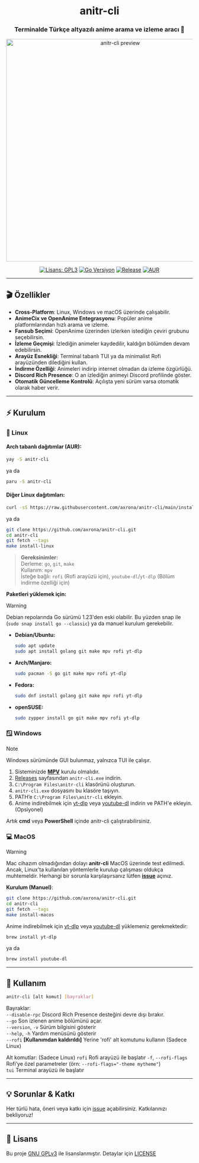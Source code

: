 <div align="center">

<h1>anitr-cli</h1>
<h3>Terminalde Türkçe altyazılı anime arama ve izleme aracı 🚀</h3>

<img src="https://raw.githubusercontent.com/axrona/anitr-cli/main/assets/anitr-preview.gif" alt="anitr-cli preview" width="600"/>

<p>
  
[![Lisans: GPL3](https://img.shields.io/github/license/axrona/anitr-cli?style=for-the-badge&logo=opensourceinitiative&logoColor=white&label=Lisans)](https://github.com/axrona/anitr-cli/blob/main/LICENSE)
[![Go Versiyon](https://img.shields.io/badge/Go-1.23+-blue?style=for-the-badge&logo=go&logoColor=white)](https://golang.org/dl/)
[![Release](https://img.shields.io/github/v/release/axrona/anitr-cli?style=for-the-badge&logo=github&logoColor=white&label=Son%20Sürüm)](https://github.com/axrona/anitr-cli/releases/latest)
[![AUR](https://img.shields.io/aur/version/anitr-cli?style=for-the-badge&logo=archlinux&logoColor=white&label=AUR)](https://aur.archlinux.org/packages/anitr-cli)
    
</p>

</div>

---

## 🎬 Özellikler

- **Cross-Platform**: Linux, Windows ve macOS üzerinde çalışabilir.
- **AnimeCix ve OpenAnime Entegrasyonu**: Popüler anime platformlarından hızlı arama ve izleme.
- **Fansub Seçimi**: OpenAnime üzerinden izlerken istediğin çeviri grubunu seçebilirsin.
- **İzleme Geçmişi**: İzlediğin animeler kaydedilir, kaldığın bölümden devam edebilirsin.
- **Arayüz Esnekliği**: Terminal tabanlı TUI ya da minimalist Rofi arayüzünden dilediğini kullan.
- **İndirme Özelliği**: Animeleri indirip internet olmadan da izleme özgürlüğü.
- **Discord Rich Presence**: O an izlediğin animeyi Discord profilinde göster.
- **Otomatik Güncelleme Kontrolü**: Açılışta yeni sürüm varsa otomatik olarak haber verir.

---

## ⚡ Kurulum

### 🐧 Linux

#### Arch tabanlı dağıtımlar (AUR):

```bash
yay -S anitr-cli
```
ya da
```bash
paru -S anitr-cli
```

#### Diğer Linux dağıtımları:

```bash
curl -sS https://raw.githubusercontent.com/axrona/anitr-cli/main/install.sh | bash
```
ya da
```bash
git clone https://github.com/axrona/anitr-cli.git
cd anitr-cli  
git fetch --tags
make install-linux
```

> **Gereksinimler:**  
> Derleme: `go`, `git`, `make`  
> Kullanım: `mpv`  
> İsteğe bağlı: `rofi` (Rofi arayüzü için), `youtube-dl`/`yt-dlp` (Bölüm indirme özelliği için)

**Paketleri yüklemek için:**
> [!WARNING]   
> Debian repolarında Go sürümü 1.23'den eski olabilir. Bu yüzden snap ile (`sudo snap install go --classic`) ya da manuel kurulum gerekebilir.

- **Debian/Ubuntu:**
  ```bash
  sudo apt update
  sudo apt install golang git make mpv rofi yt-dlp
  ```

  
- **Arch/Manjaro:**
  ```bash
  sudo pacman -S go git make mpv rofi yt-dlp
  ```
- **Fedora:**
  ```bash
  sudo dnf install golang git make mpv rofi yt-dlp
  ```
- **openSUSE:**
  ```bash
  sudo zypper install go git make mpv rofi yt-dlp
  ```

### 🪟 Windows

> [!NOTE]
> Windows sürümünde GUI bulunmaz, yalnızca TUI ile çalışır.

1. Sisteminizde [**MPV**](https://sourceforge.net/projects/mpv-player-windows/files/) kurulu olmalıdır.
2. [Releases](https://github.com/axrona/anitr-cli/releases) sayfasından `anitr-cli.exe` indirin.
3. `C:\Program Files\anitr-cli` klasörünü oluşturun.
4. `anitr-cli.exe` dosyasını bu klasöre taşıyın.
5. PATH’e `C:\Program Files\anitr-cli` ekleyin.
6. Anime indirebilmek için [yt-dlp](https://github.com/yt-dlp/yt-dlp/releases/latest) veya [youtube-dl](https://github.com/ytdl-org/youtube-dl/releases) indirin ve PATH'e ekleyin. (Opsiyonel)

Artık **cmd** veya **PowerShell** içinde anitr-cli çalıştırabilirsiniz.

### 💻 MacOS

> [!WARNING]
> Mac cihazım olmadığından dolayı **anitr-cli** MacOS üzerinde test edilmedi. 
> Ancak, Linux'ta kullanılan yöntemlerle kurulup çalışması oldukça muhtemeldir. Herhangi bir sorunla karşılaşırsanız lütfen [**issue**](https://github.com/axrona/anitr-cli/issues) açınız.

**Kurulum (Manuel)**:
```bash
git clone https://github.com/axrona/anitr-cli.git
cd anitr-cli
git fetch --tags
make install-macos
```

Anime indirebilmek için [yt-dlp](https://github.com/yt-dlp/yt-dlp/releases/latest) veya [youtube-dl](https://github.com/ytdl-org/youtube-dl/releases) yüklemeniz gerekmektedir:

```bash
brew install yt-dlp
```

ya da 

```bash
brew install youtube-dl
```

---

## 🚀 Kullanım

```bash
anitr-cli [alt komut] [bayraklar]
```

Bayraklar:   
  `--disable-rpc`       Discord Rich Presence desteğini devre dışı bırakır.  
  `--go`                Son izlenen anime bölümünü açar.   
  `--version`, `-v`       Sürüm bilgisini gösterir   
  `--help`, `-h`          Yardım menüsünü gösterir   
  `--rofi`                **[Kullanımdan kaldırıldı]** Yerine 'rofi' alt komutunu kullanın (Sadece Linux)  

Alt komutlar: (Sadece Linux)
  `rofi`                  Rofi arayüzü ile başlatır
    `-f`, `--rofi-flags`  Rofi’ye özel parametreler (örn: `--rofi-flags="-theme mytheme"`)   
  `tui`                   Terminal arayüzü ile başlatır   

---

## 💡 Sorunlar & Katkı

Her türlü hata, öneri veya katkı için [issue](https://github.com/axrona/anitr-cli/issues) açabilirsiniz. Katkılarınızı bekliyoruz!

---

## 📜 Lisans

Bu proje [GNU GPLv3](https://www.gnu.org/licenses/gpl-3.0.en.html) ile lisanslanmıştır. Detaylar için [LICENSE](LICENSE)
